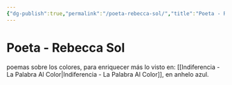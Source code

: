 ```yaml
---
{"dg-publish":true,"permalink":"/poeta-rebecca-sol/","title":"Poeta - Rebecca Sol","tags":["Referencia,"],"created":"2023-05-05T11:10:35.419-05:00","updated":"2023-05-05T11:18:28.624-05:00"}
---
```



# Poeta - Rebecca Sol

 poemas sobre los colores, para enriquecer más lo visto en: [[Indiferencia - La Palabra Al Color\|Indiferencia - La Palabra Al Color]], en anhelo azul.
